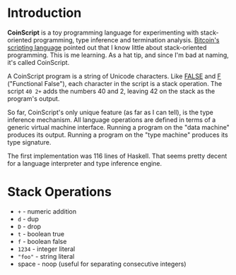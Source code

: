 Introduction
============

**CoinScript** is a toy programming language for experimenting with
stack-oriented programming, type inference and termination analysis.
[Bitcoin's scripting language](https://en.bitcoin.it/wiki/Script)
pointed out that I know little about stack-oriented programming.
This is me learning.
As a hat tip, and since I'm bad at naming, it's called CoinScript.

A CoinScript program is a string of Unicode characters.  Like
[FALSE](http://en.wikipedia.org/wiki/FALSE)
and [F](http://www.nsl.com/k/f/f.htm) ("Functional False"),
each character in the script is a stack operation.  The
script `40 2+` adds
the numbers 40 and 2, leaving 42 on the stack as the program's
output.

So far, CoinScript's only unique feature (as far as I can tell), is
the type inference mechanism.  All language operations are defined
in terms of a generic virtual machine interface.  Running a program
on the "data machine" produces its output.  Running a
program on the "type machine" produces its type signature.

The first implementation was 116 lines of Haskell.  That seems
pretty decent for a language interpreter and type inference engine.

Stack Operations
================

  * `+` - numeric addition
  * `d` - dup
  * `D` - drop
  * `t` - boolean true
  * `f` - boolean false
  * `1234` - integer literal
  * `"foo"` - string literal
  * space - noop (useful for separating consecutive integers)
